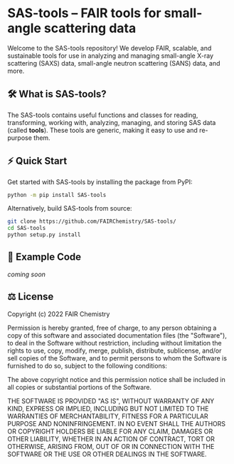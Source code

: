 # SAS-tools – FAIR tools for small-angle scattering data

Welcome to the SAS-tools repository! We develop FAIR, scalable, and sustainable tools for use in analyzing and managing small-angle X-ray scattering (SAXS) data, small-angle neutron scattering (SANS) data, and more.

## 🛠️ What is SAS-tools?

The SAS-tools contains useful functions and classes for reading, transforming, working with, analyzing, managing, and storing SAS data (called **tools**). These tools are generic, making it easy to use and re-purpose them.

## ⚡️ Quick Start

Get started with SAS-tools by installing the package from PyPI:

```bash
python -m pip install SAS-tools
```

Alternatively, build SAS-tools from source:

```bash
git clone https://github.com/FAIRChemistry/SAS-tools/
cd SAS-tools
python setup.py install
```

## 🔖 Example Code

*coming soon*

## ⚖️ License

Copyright (c) 2022 FAIR Chemistry

Permission is hereby granted, free of charge, to any person obtaining a copy of this software and associated documentation files (the "Software"), to deal in the Software without restriction, including without limitation the rights to use, copy, modify, merge, publish, distribute, sublicense, and/or sell copies of the Software, and to permit persons to whom the Software is furnished to do so, subject to the following conditions:

The above copyright notice and this permission notice shall be included in all copies or substantial portions of the Software.

THE SOFTWARE IS PROVIDED "AS IS", WITHOUT WARRANTY OF ANY KIND, EXPRESS OR IMPLIED, INCLUDING BUT NOT LIMITED TO THE WARRANTIES OF MERCHANTABILITY, FITNESS FOR A PARTICULAR PURPOSE AND NONINFRINGEMENT. IN NO EVENT SHALL THE AUTHORS OR COPYRIGHT HOLDERS BE LIABLE FOR ANY CLAIM, DAMAGES OR OTHER LIABILITY, WHETHER IN AN ACTION OF CONTRACT, TORT OR OTHERWISE, ARISING FROM, OUT OF OR IN CONNECTION WITH THE SOFTWARE OR THE USE OR OTHER DEALINGS IN THE SOFTWARE.
